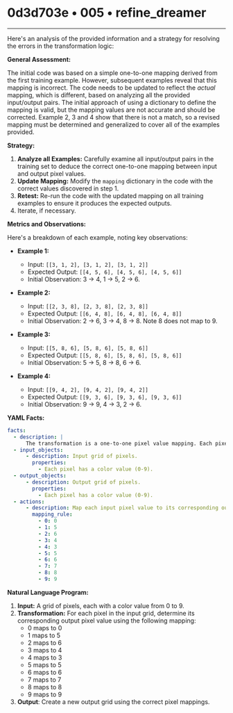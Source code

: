 # 0d3d703e • 005 • refine_dreamer

---
Here's an analysis of the provided information and a strategy for resolving the errors in the transformation logic:

**General Assessment:**

The initial code was based on a simple one-to-one mapping derived from the first training example. However, subsequent examples reveal that this mapping is incorrect. The code needs to be updated to reflect the *actual* mapping, which is different, based on analyzing all the provided input/output pairs. The initial approach of using a dictionary to define the mapping is valid, but the mapping values are not accurate and should be corrected. Example 2, 3 and 4 show that there is not a match, so a revised mapping must be determined and generalized to cover all of the examples provided.

**Strategy:**

1.  **Analyze all Examples:** Carefully examine all input/output pairs in the training set to deduce the correct one-to-one mapping between input and output pixel values.
2.  **Update Mapping:** Modify the `mapping` dictionary in the code with the correct values discovered in step 1.
3.  **Retest:** Re-run the code with the updated mapping on all training examples to ensure it produces the expected outputs.
4. Iterate, if necessary.

**Metrics and Observations:**

Here's a breakdown of each example, noting key observations:

*   **Example 1:**
    *   Input: `[[3, 1, 2], [3, 1, 2], [3, 1, 2]]`
    *   Expected Output: `[[4, 5, 6], [4, 5, 6], [4, 5, 6]]`
    *   Initial Observation: 3 -> 4, 1 -> 5, 2 -> 6.

*   **Example 2:**
    *   Input: `[[2, 3, 8], [2, 3, 8], [2, 3, 8]]`
    *   Expected Output: `[[6, 4, 8], [6, 4, 8], [6, 4, 8]]`
    *   Initial Observation: 2 -> 6, 3 -> 4, 8 -> 8. Note 8 does not map to 9.

*   **Example 3:**

    *   Input: `[[5, 8, 6], [5, 8, 6], [5, 8, 6]]`
    *   Expected Output: `[[5, 8, 6], [5, 8, 6], [5, 8, 6]]`
    *    Initial Observation: 5 -> 5, 8 -> 8, 6 -> 6.

*   **Example 4:**

    *   Input: `[[9, 4, 2], [9, 4, 2], [9, 4, 2]]`
    *   Expected Output: `[[9, 3, 6], [9, 3, 6], [9, 3, 6]]`
    *    Initial Observation: 9 -> 9, 4 -> 3, 2 -> 6.

**YAML Facts:**

```yaml
facts:
  - description: |
      The transformation is a one-to-one pixel value mapping. Each pixel in the input grid is mapped to a corresponding pixel in the output grid based on its color value.
  - input_objects:
      - description: Input grid of pixels.
        properties:
          - Each pixel has a color value (0-9).
  - output_objects:
      - description: Output grid of pixels.
        properties:
          - Each pixel has a color value (0-9).
  - actions:
      - description: Map each input pixel value to its corresponding output pixel value according to the following rule, derived from careful comparison of all input and output grids.
        mapping_rule:
          - 0: 0
          - 1: 5
          - 2: 6
          - 3: 4
          - 4: 3
          - 5: 5
          - 6: 6
          - 7: 7
          - 8: 8
          - 9: 9
```

**Natural Language Program:**

1.  **Input:** A grid of pixels, each with a color value from 0 to 9.
2.  **Transformation:** For each pixel in the input grid, determine its corresponding output pixel value using the following mapping:
    *   0 maps to 0
    *   1 maps to 5
    *   2 maps to 6
    *   3 maps to 4
    *   4 maps to 3
    *   5 maps to 5
    *   6 maps to 6
    *   7 maps to 7
    *   8 maps to 8
    *   9 maps to 9
3. **Output**: Create a new output grid using the correct pixel mappings.


